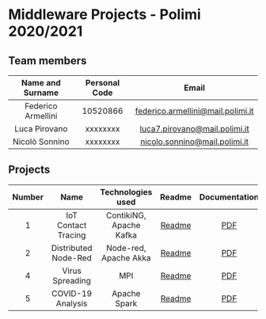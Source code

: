 # Middleware Projects - Polimi 2020/2021

## Team members
| Name and Surname | Personal Code  | Email |
:---: | :---: | :---:
| Federico Armellini | 10520866 | federico.armellini@mail.polimi.it |
| Luca Pirovano | xxxxxxxx | luca7.pirovano@mail.polimi.it |
| Nicolò Sonnino | xxxxxxxx | nicolo.sonnino@mail.polimi.it |

## Projects
| Number | Name | Technologies used |Readme | Documentation |
:---: | :---: | :---: | :---: | :---:
| 1 | IoT Contact Tracing | ContikiNG, Apache Kafka | [Readme](https://github.com/ArmelliniFederico/Middleware/blob/main/P1-IoT_Contact_Tracing/README.md) | [PDF](https://github.com/ArmelliniFederico/Middleware/blob/main/P1-IoT_Contact_Tracing/docs/contact-tracing.pdf) |
| 2 | Distributed Node-Red | Node-red, Apache Akka | [Readme](https://github.com/ArmelliniFederico/Middleware/blob/main/P2-Distributed_Node-Red/README.md) | [PDF](https://github.com/ArmelliniFederico/Middleware/blob/main/P2-Distributed_Node-Red/docs/tex/p2.pdf) |
| 4 | Virus Spreading | MPI | [Readme](https://github.com/ArmelliniFederico/Middleware/blob/main/P4-Virus_Spreading/README.md) | [PDF](https://github.com/ArmelliniFederico/Middleware/blob/main/P4-Virus_Spreading/docs/doc4.pdf) |
| 5 | COVID-19 Analysis | Apache Spark | [Readme](https://github.com/ArmelliniFederico/Middleware/blob/main/P5-COVID-19_Analysis/README.md) | [PDF]() |
